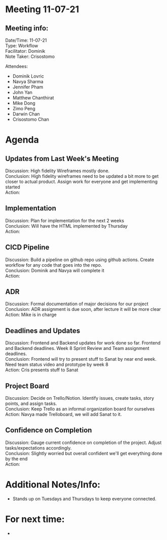 # Meeting 11-07-21
## Meeting info:
Date/Time: 11-07-21\
Type: Workflow\
Facilitator: Dominik\
Note Taker: Crisostomo

Attendees:
- Dominik Lovric
- Navya Sharma
- Jennifer Pham
- John Yan
- Matthew Chanthirat
- Mike Dong
- Zimo Peng
- Darwin Chan
- Crisostomo Chan

# Agenda
## Updates from Last Week's Meeting
Discussion: High fidelity Wireframes mostly done. \
Conclusion: High fidelity wireframes need to be updated a bit more to get closer to actual product. Assign work for everyone and get implementing started\
Action: 

## Implementation 
Discussion: Plan for implementation for the next 2 weeks\
Conclusion: Will have the HTML implemented by Thursday\
Action:

## CICD Pipeline
Discussion: Build a pipeline on github repo using github actions. Create workflow for any code that goes into the repo.\
Conclusion: Dominik and Navya will complete it\
Action:

## ADR
Discussion: Formal documentation of major decisions for our project\
Conclusion: ADR assignment is due soon, after lecture it will be more clear\
Action: Mike is in charge

## Deadlines and Updates
Discussion: Frontend and Backend updates for work done so far. Frontend and Backend deadlines. Week 8 Sprint Review and Team assignment deadlines.\
Conclusion: Frontend will try to present stuff to Sanat by near end week. Need team status video and prototype by week 8\
Action: Cris presents stuff to Sanat

## Project Board
Discussion: Decide on Trello/Notion. Identify issues, create tasks, story points, and assign tasks. \
Conclusion: Keep Trello as an informal organization board for ourselves\
Action: Navya made Trelloboard, we will add Sanat to it. 

## Confidence on Completion
Discussion: Gauge current confidence on completion of the project. Adjust tasks/expectations accordingly.\
Conclusion: Slightly worried but overall confident we'll get everything done by the end\
Action:


# Additional Notes/Info:
- Stands up on Tuesdays and Thursdays to keep everyone connected.

# For next time:
- 

